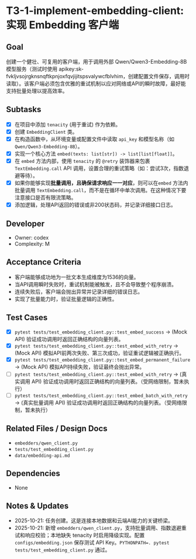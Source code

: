 # T3-1-implement-embedding-client: 实现 Embedding 客户端

## Goal
创建一个健壮、可复用的客户端，用于调用外部 Qwen/Qwen3-Embedding-8B 模型服务（测试时使用 apikey:sk-fvkljvsojrgknsnqftkpnjoxfqvjijitspsvalywcfblvhim，创建配置文件保存，调用时读取）。该客户端必须包含优雅的重试机制以应对网络或API的瞬时故障，最好能支持批量处理以提高效率。

## Subtasks
- [x] 在项目中添加 `tenacity` (用于重试) 作为依赖。
- [x] 创建 `EmbeddingClient` 类。
- [x] 在构造函数中，从环境变量或配置文件中读取 `api_key` 和模型名称（如 `Qwen/Qwen3-Embedding-8B`）。
- [x] 实现一个核心方法 `embed(texts: list[str]) -> list[list[float]]`。
- [x] 在 `embed` 方法内部，使用 `tenacity` 的 `@retry` 装饰器来包裹 `TextEmbedding.call` API 调用，设置合理的重试策略（如：尝试3次，指数退避等待）。
- [x] 如果你能够实现**批量调用，且确保请求响应一一对应**，则可以在`embed` 方法内批量调用 `TextEmbedding.call`，而不是在循环中单次调用。在这种情况下要注意接口是否有限流策略。
- [x] 添加逻辑，处理API返回的错误或非200状态码，并记录详细接口日志。

## Developer
- Owner: codex
- Complexity: M

## Acceptance Criteria
- 客户端能够成功地为一批文本生成维度为1536的向量。
- 当API调用瞬时失败时，重试机制能被触发，且不会导致整个程序崩溃。
- 连续失败后，客户端会抛出异常并记录详细的错误日志。
- 实现了批量能力时，验证批量逻辑的正确性。

## Test Cases
- [x] `pytest tests/test_embedding_client.py::test_embed_success` -> (Mock API) 验证成功调用时返回正确结构的向量列表。
- [x] `pytest tests/test_embedding_client.py::test_embed_with_retry` -> (Mock API) 模拟API前两次失败、第三次成功，验证重试逻辑被正确执行。
- [x] `pytest tests/test_embedding_client.py::test_embed_permanent_failure` -> (Mock API) 模拟API持续失败，验证最终会抛出异常。
- [ ] `pytest tests/test_embedding_client.py::test_embed_with_retry` -> (真实调用 API) 验证成功调用时返回正确结构的向量列表。（受网络限制，暂未执行）
- [ ] `pytest tests/test_embedding_client.py::test_embed_batch_with_retry` -> (真实批量调用 API) 验证成功调用时返回正确结构的向量列表。（受网络限制，暂未执行）

## Related Files / Design Docs
- `embedders/qwen_client.py`
- `tests/test_embedding_client.py`
- `data/embedding-api.md`

## Dependencies
- None

## Notes & Updates
- 2025-10-21: 任务创建。这是连接本地数据和云端AI能力的关键桥梁。
- 2025-10-21: 新增 `embedders/qwen_client.py`，支持批量调用、指数退避重试和响应校验；本地缺失 tenacity 时启用降级实现。配置 `configs/embedding.json` 保存测试 API Key。`PYTHONPATH=. pytest tests/test_embedding_client.py` 通过。
